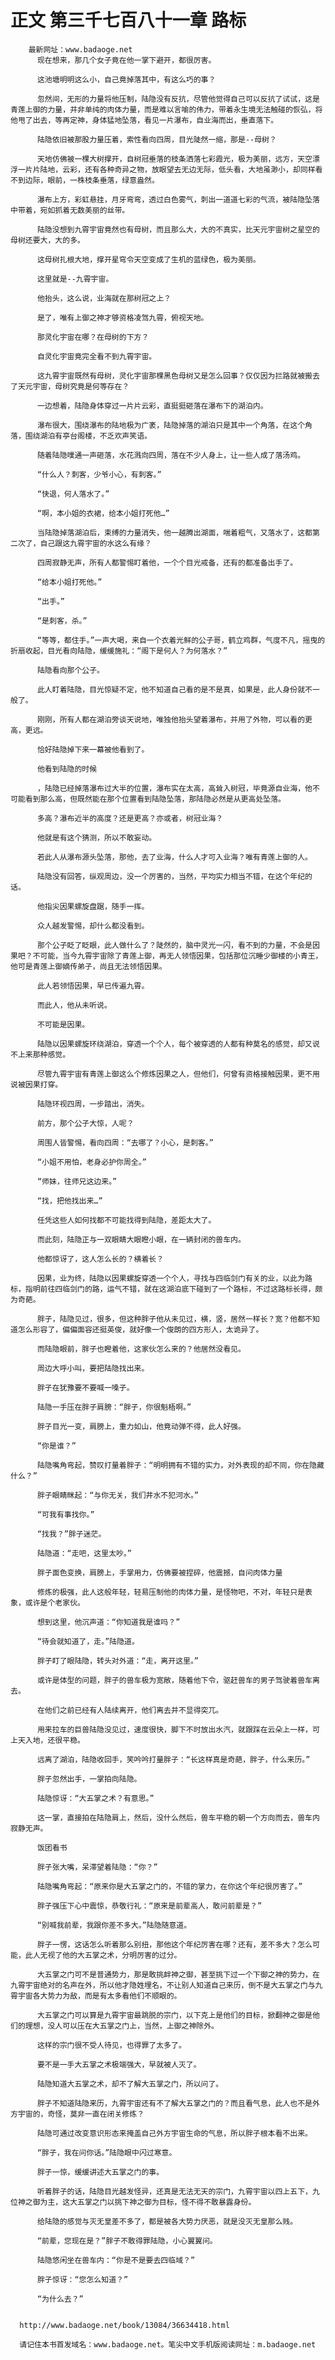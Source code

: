 # 正文 第三千七百八十一章 路标
        最新网址：www.badaoge.net
          现在想来，那几个女子竟在他一掌下避开，都很厉害。
      
          这池塘明明这么小，自己竟掉落其中，有这么巧的事？
      
          忽然间，无形的力量将他压制，陆隐没有反抗，尽管他觉得自己可以反抗了试试，这是青莲上御的力量，并非单纯的肉体力量，而是难以言喻的伟力，带着永生境无法触碰的恢弘，将他甩了出去，等再定神，身体猛地坠落，看见一片瀑布，自业海而出，垂直落下。
      
          陆隐依旧被那股力量压着，索性看向四周，目光陡然一缩，那是--母树？
      
          天地仿佛被一棵大树撑开，自树冠垂落的枝条洒落七彩霞光，极为美丽，远方，天空漂浮一片片陆地，云彩，还有各种奇异之物，放眼望去无边无际，低头看，大地虽渺小，却同样看不到边际，眼前，一株枝条垂落，绿意盎然。
      
          瀑布上方，彩虹悬挂，月牙弯弯，透过白色雾气，刺出一道道七彩的气流，被陆隐坠落中带着，宛如抓着无数美丽的丝带。
      
          陆隐没想到九霄宇宙竟然也有母树，而且那么大，大的不真实，比天元宇宙树之星空的母树还要大，大的多。
      
          这母树扎根大地，撑开星穹令天空变成了生机的蓝绿色，极为美丽。
      
          这里就是--九霄宇宙。
      
          他抬头，这么说，业海就在那树冠之上？
      
          是了，唯有上御之神才够资格凌驾九霄，俯视天地。
      
          那灵化宇宙在哪？在母树的下方？
      
          自灵化宇宙竟完全看不到九霄宇宙。
      
          这九霄宇宙既然有母树，灵化宇宙那棵黑色母树又是怎么回事？仅仅因为拦路就被搬去了天元宇宙，母树究竟是何等存在？
      
          一边想着，陆隐身体穿过一片片云彩，直挺挺砸落在瀑布下的湖泊内。
      
          瀑布很大，围绕瀑布的陆地极为广袤，陆隐掉落的湖泊只是其中一个角落，在这个角落，围绕湖泊有亭台阁楼，不乏欢声笑语。
      
          随着陆隐噗通一声砸落，水花溅向四周，落在不少人身上，让一些人成了落汤鸡。
      
          “什么人？刺客，少爷小心，有刺客。”
      
          “快退，何人落水了。”
      
          “啊，本小姐的衣裙，给本小姐打死他…”
      
          当陆隐掉落湖泊后，束缚的力量消失，他一越腾出湖面，喘着粗气，又落水了，这都第二次了，自己跟这九霄宇宙的水这么有缘？
      
          四周寂静无声，所有人都警惕盯着他，一个个目光戒备，还有的都准备出手了。
      
          “给本小姐打死他。”
      
          “出手。”
      
          “是刺客，杀。”
      
          “等等，都住手。”一声大喝，来自一个衣着光鲜的公子哥，鹤立鸡群，气度不凡，摇曳的折扇收起，目光看向陆隐，缓缓施礼：“阁下是何人？为何落水？”
      
          陆隐看向那个公子。
      
          此人盯着陆隐，目光惊疑不定，他不知道自己看的是不是真，如果是，此人身份就不一般了。
      
          刚刚，所有人都在湖泊旁谈天说地，唯独他抬头望着瀑布，并用了外物，可以看的更高，更远。
      
          恰好陆隐掉下来一幕被他看到了。
      
          他看到陆隐的时候
      
          ，陆隐已经掉落瀑布过大半的位置，瀑布实在太高，高耸入树冠，毕竟源自业海，他不可能看到那么高，但既然能在那个位置看到陆隐坠落，那陆隐必然是从更高处坠落。
      
          多高？瀑布近半的高度？还是更高？亦或者，树冠业海？
      
          他就是有这个猜测，所以不敢妄动。
      
          若此人从瀑布源头坠落，那他，去了业海，什么人才可入业海？唯有青莲上御的人。
      
          陆隐没有回答，纵观周边，没一个厉害的，当然，平均实力相当不错，在这个年纪的话。
      
          他指尖因果螺旋盘踞，随手一挥。
      
          众人越发警惕，却什么都没看到。
      
          那个公子眨了眨眼，此人做什么了？陡然的，脑中灵光一闪，看不到的力量，不会是因果吧？不可能，当今九霄宇宙除了青莲上御，再无人领悟因果，包括那位沉睡少御楼的小青王，他可是青莲上御嫡传弟子，尚且无法领悟因果。
      
          此人若领悟因果，早已传遍九霄。
      
          而此人，他从未听说。
      
          不可能是因果。
      
          陆隐以因果螺旋环绕湖泊，穿透一个个人，每个被穿透的人都有种莫名的感觉，却又说不上来那种感觉。
      
          尽管九霄宇宙有青莲上御这么个修炼因果之人，但他们，何曾有资格接触因果，更不用说被因果打穿。
      
          陆隐环视四周，一步踏出，消失。
      
          前方，那个公子大惊，人呢？
      
          周围人皆警惕，看向四周：“去哪了？小心，是刺客。”
      
          “小姐不用怕，老身必护你周全。”
      
          “师妹，往师兄这边来。”
      
          “找，把他找出来…”
      
          任凭这些人如何找都不可能找得到陆隐，差距太大了。
      
          而此刻，陆隐正与一双眼睛大眼瞪小眼，在一辆封闭的兽车内。
      
          他都惊讶了，这人怎么长的？横着长？
      
          因果，业为终，陆隐以因果螺旋穿透一个个人，寻找与四临剑门有关的业，以此为路标，指明前往四临剑门的路，运气不错，就在这湖泊底下碰到了一个路标，不过这路标长得，颇为奇葩。
      
          胖子，陆隐见过，很多，但这种胖子他从未见过，横，竖，居然一样长？宽？他都不知道怎么形容了，偏偏面容还挺英俊，就好像一个俊朗的四方形人，太诡异了。
      
          而陆隐眼前，胖子也瞪着他，这家伙怎么来的？他居然没看见。
      
          周边大呼小叫，要把陆隐找出来。
      
          胖子在犹豫要不要喊一嗓子。
      
          陆隐一手压在胖子肩膀：“胖子，你很魁梧啊。”
      
          胖子目光一变，肩膀上，重力如山，他竟动弹不得，此人好强。
      
          “你是谁？”
      
          陆隐嘴角弯起，赞叹打量着胖子：“明明拥有不错的实力，对外表现的却不同，你在隐藏什么？”
      
          胖子眼睛眯起：“与你无关，我们井水不犯河水。”
      
          “可我有事找你。”
      
          “找我？”胖子迷茫。
      
          陆隐道：“走吧，这里太吵。”
      
          胖子面色变换，肩膀上，手掌用力，仿佛要被捏碎，他震撼，自问肉体力量
      
          修炼的极强，此人这般年轻，轻易压制他的肉体力量，是怪物吧，不对，年轻只是表象，或许是个老家伙。
      
          想到这里，他沉声道：“你知道我是谁吗？”
      
          “待会就知道了，走。”陆隐道。
      
          胖子盯了眼陆隐，转头对外道：“走，离开这里。”
      
          或许是体型的问题，胖子的兽车极为宽敞，随着他下令，驱赶兽车的男子驾驶着兽车离去。
      
          在他们之前已经有人陆续离开，他们离去并不显得突兀。
      
          用来拉车的巨兽陆隐没见过，速度很快，脚下不时放出水汽，就跟踩在云朵上一样，可上天入地，还很平稳。
      
          远离了湖泊，陆隐收回手，笑吟吟打量胖子：“长这样真是奇葩，胖子，什么来历。”
      
          胖子忽然出手，一掌拍向陆隐。
      
          陆隐惊讶：“大五掌之术？有意思。”
      
          这一掌，直接拍在陆隐肩上，然后，没什么然后，兽车平稳的朝一个方向而去，兽车内寂静无声。
      
          饭团看书
      
          胖子张大嘴，呆滞望着陆隐：“你？”
      
          陆隐嘴角弯起：“原来你是大五掌之门的，不错的掌力，在你这个年纪很厉害了。”
      
          胖子强压下心中震惊，恭敬行礼：“原来是前辈高人，敢问前辈是？”
      
          “别喊我前辈，我跟你差不多大。”陆隐随意道。
      
          胖子一愣，这话怎么听着那么别扭，那他这个年纪厉害在哪？还有，差不多大？怎么可能，此人无视了他的大五掌之术，分明厉害的过分。
      
          大五掌之门可不是普通势力，那是敢挑衅神之御，甚至挑下过一个下御之神的势力，在九霄宇宙绝对的名声在外，所以他才隐姓埋名，不让别人知道自己来历，倒不是大五掌之门与九霄宇宙各大势力为敌，而是有太多看他们不顺眼的。
      
          大五掌之门可以算是九霄宇宙最跳脱的宗门，以下克上是他们的目标，掀翻神之御是他们的理想，没人可以压在大五掌之门上，当然，上御之神除外。
      
          这样的宗门很不受人待见，也得罪了太多了。
      
          要不是一手大五掌之术极端强大，早就被人灭了。
      
          陆隐知道大五掌之术，却不了解大五掌之门，所以问了。
      
          胖子不知道陆隐来历，九霄宇宙还有不了解大五掌之门的？而且看气息，此人也不是外方宇宙的，奇怪，莫非一直在闭关修炼？
      
          陆隐可通过改变意识形态来掩盖自己外方宇宙生命的气息，所以胖子根本看不出来。
      
          “胖子，我在问你话。”陆隐眼中闪过寒意。
      
          胖子一惊，缓缓讲述大五掌之门的事。
      
          听着胖子的话，陆隐目光越发怪异，还真是无法无天的宗门，九霄宇宙以四上五下，九位神之御为主，这大五掌之门以挑下神之御为目标，怪不得不敢暴露身份。
      
          给陆隐的感觉与灭无皇差不多了，都是被各大势力厌恶，就是没灭无皇那么贱。
      
          “前辈，您现在是？”胖子不敢得罪陆隐，小心翼翼问。
      
          陆隐悠闲坐在兽车内：“你是不是要去四临域？”
      
          胖子惊讶：“您怎么知道？”
      
          “为什么去？”
      
      
      http://www.badaoge.net/book/13084/36634418.html
      
      请记住本书首发域名：www.badaoge.net。笔尖中文手机版阅读网址：m.badaoge.net
